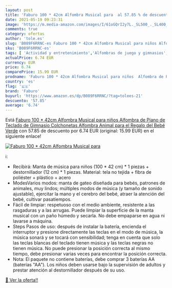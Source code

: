 ```yaml
---
layout: post
title: 'Faburo 100 * 42cm Alfombra Musical para  al 57.85 % de descuento'
date: 2021-05-19 09:23:31
image: 'https://m.media-amazon.com/images/I/61oGQrI2y7L._SL500_._SL400_.jpg'
comments: true
category: ofertas
author: 'tole.es'
slug: 'B089F6RRNC-es Faburo 100 * 42cm Alfombra Musical para niños Alfombra de...'
sku: 'B089F6RRNC-es'
tags: [ 'Actividad y entretenimiento','Alfombras de juego y gimnasios','Bebé','bebé','faburo', ]
actualPrice: 6.74 EUR
currency: EUR
price: 6.74
comparePrice: 15.99 EUR
prodname: 'Faburo 100 * 42cm Alfombra Musical para niños  Alfombra de Piano de Teclado de Gimnasio Colchonetas Alfombra Animal para el Regalo del Bebé Verde'
country: 'es'
flag: '🇪🇸'
brand: 'Faburo'
buyurl: 'https://www.amazon.es/dp/B089F6RRNC/?tag=tolees-21'
descuento: '57.85'
average: '6.74'
---
```


Está [Faburo 100 * 42cm Alfombra Musical para niños  Alfombra de Piano de Teclado de Gimnasio Colchonetas Alfombra Animal para el Regalo del Bebé Verde](https://www.amazon.es/dp/B089F6RRNC/?tag=tolees-21) con 57.85 de descuento por 6.74 EUR (original: 15.99 EUR) en el siguiente enlace!

[![Faburo 100 * 42cm Alfombra Musical para ](https://m.media-amazon.com/images/I/61oGQrI2y7L._SL500_._SL400_.jpg)](https://www.amazon.es/dp/B089F6RRNC/?tag=tolees-21)

ℹ️:

- Recibirá: Manta de música para niños (100 * 42 cm) * 1 piezas + destornillador (12 cm) * 1 piezas. Material: tela no tejida + fibra de poliéster + plástico + acero
- ModesVarios modos: manta de gateo diseñada para bebés, patrones de animales, muy lindos; múltiples modos de música (y tamaño de sonido ajustable), ejercitar la mano y el cerebro del bebé, atraer la atención del bebé, cultivar pasatiempos.
- Fácil de limpiar: respetuoso con el medio ambiente, resistente a las rasgaduras y a las arrugas. Puede limpiar la superficie de la manta musical con un paño húmedo y secarla. No debe empaparse en agua ni lavarse a máquina.
- Steps Pasos de uso: después de instalar la batería, encienda el interruptor y presione directamente las teclas en el modo de música, la música sonará y se tocará con sensibilidad; tenga en cuenta que solo las teclas blancas del teclado tienen música y las teclas negras no tienen música. No puede presionar la posición correcta al mismo tiempo, debe presionar varias veces para encontrar la posición correcta.
- Nota: El paquete no contiene baterías, debe comprar 3 baterías AA (baterías "AA"). Los niños deben usarse bajo la supervisión de adultos y prestar atención al destornillador después de su uso.

[🛒 Ver la oferta!!](https://www.amazon.es/dp/B089F6RRNC/?tag=tolees-21)
